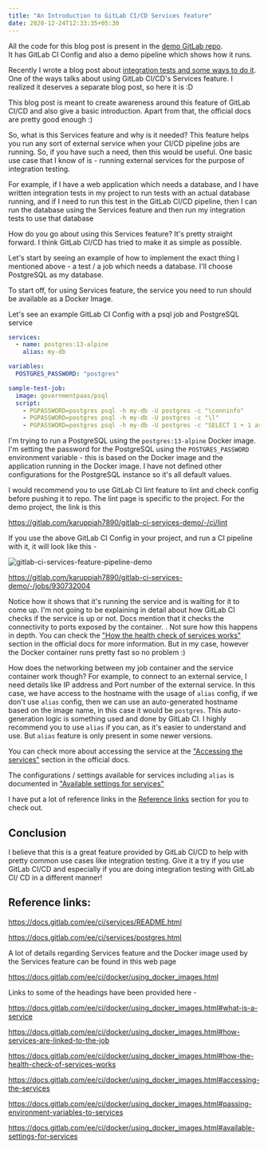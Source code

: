 ```yaml
---
title: "An Introduction to GitLab CI/CD Services feature"
date: 2020-12-24T12:33:35+05:30
---
```


All the code for this blog post is present in the
[demo GitLab repo](https://gitlab.com/karuppiah7890/gitlab-ci-services-demo).  
It has GitLab CI Config and also a demo pipeline which shows how it runs.

Recently I wrote a blog post about
[integration tests and some ways to do it](https://karuppiah7890.github.io/blog/posts/testcontainers-part-1-an-introduction-to-a-new-way-of-integration-testing/). One of the ways talks about using GitLab CI/CD's Services feature. I
realized it deserves a separate blog post, so here it is :D

This blog post is meant to create awareness around this feature of GitLab CI/CD
and also give a basic introduction. Apart from that, the official docs are
pretty good enough :)

So, what is this Services feature and why is it needed? This feature helps you
run any sort of external service when your CI/CD pipeline jobs are running. So,
if you have such a need, then this would be useful. One basic use case that I
know of is - running external services for the purpose of integration testing.

For example, if I have a web application which needs a database, and I have
written integration tests in my project to run tests with an actual database
running, and if I need to run this test in the GitLab CI/CD pipeline, then I
can run the database using the Services feature and then run my integration
tests to use that database

How do you go about using this Services feature? It's pretty straight forward.
I think GitLab CI/CD has tried to make it as simple as possible.

Let's start by seeing an example of how to implement the exact thing I mentioned
above - a test / a job which needs a database. I'll choose PostgreSQL as my
database.

To start off, for using Services feature, the service you need to run should be
available as a Docker Image.

Let's see an example GitLab CI Config with a psql job and PostgreSQL service

```yaml
services:
  - name: postgres:13-alpine
    alias: my-db

variables:
  POSTGRES_PASSWORD: "postgres"

sample-test-job:
  image: governmentpaas/psql
  script:
    - PGPASSWORD=postgres psql -h my-db -U postgres -c "\conninfo"
    - PGPASSWORD=postgres psql -h my-db -U postgres -c "\l"
    - PGPASSWORD=postgres psql -h my-db -U postgres -c "SELECT 1 + 1 as value"
```

I'm trying to run a PostgreSQL using the `postgres:13-alpine` Docker image.
I'm setting the password for the PostgreSQL using the `POSTGRES_PASSWORD`
environment variable - this is based on the Docker image and the application
running in the Docker image. I have not defined other configurations for the
PostgreSQL instance so it's all default values.

I would recommend you to use GitLab CI lint feature to lint and check config
before pushing it to repo. The lint page is specific to the project. For the
demo project, the link is this

https://gitlab.com/karuppiah7890/gitlab-ci-services-demo/-/ci/lint

If you use the above GitLab CI Config in your project, and run a CI pipeline
with it, it will look like this -

![gitlab-ci-services-feature-pipeline-demo](/blog/img/an-introduction-to-gitlab-ci-cd-services-feature/gitlab-ci-services-feature-pipeline-demo.png "gitlab-ci-services-feature-pipeline-demo")

https://gitlab.com/karuppiah7890/gitlab-ci-services-demo/-/jobs/930732004

Notice how it shows that it's running the service and is waiting for it to come
up. I'm not going to be explaining in detail about how GitLab CI checks if the
service is up or not. Docs mention that it checks the connectivity to ports
exposed by the container. . Not sure how this happens in depth. You can check
the ["How the health check of services works"](https://docs.gitlab.com/ee/ci/docker/using_docker_images.html#how-the-health-check-of-services-works)
section in the official docs for more information. But in my case, however the
Docker container runs pretty fast so no problem :)

How does the networking between my job container and the service container
work though? For example, to connect to an external service, I need details like
IP address and Port number of the external service. In this case, we have
access to the hostname with the usage of `alias` config, if we don't use `alias`
config, then we can use an auto-generated hostname based on the image name, in
this case it would be `postgres`. This auto-generation logic is something used
and done by GitLab CI. I highly recommend you to use `alias` if you can, as it's
easier to understand and use. But `alias` feature is only present in some
newer versions.

You can check more about accessing the service at the ["Accessing the services"](https://docs.gitlab.com/ee/ci/docker/using_docker_images.html#accessing-the-services) section in the official docs.

The configurations / settings available for services including `alias` is
documented in ["Available settings for services"](https://docs.gitlab.com/ee/ci/docker/using_docker_images.html#available-settings-for-services)

I have put a lot of reference links in the [Reference links](#reference-links)
section for you to check out.

## Conclusion

I believe that this is a great feature provided by GitLab CI/CD to help with
pretty common use cases like integration testing. Give it a try if you use
GitLab CI/CD and especially if you are doing integration testing with GitLab CI/
CD in a different manner!

## Reference links:

https://docs.gitlab.com/ee/ci/services/README.html

https://docs.gitlab.com/ee/ci/services/postgres.html

A lot of details regarding Services feature and the Docker image used by the
Services feature can be found in this web page

https://docs.gitlab.com/ee/ci/docker/using_docker_images.html

Links to some of the headings have been provided here -

https://docs.gitlab.com/ee/ci/docker/using_docker_images.html#what-is-a-service

https://docs.gitlab.com/ee/ci/docker/using_docker_images.html#how-services-are-linked-to-the-job

https://docs.gitlab.com/ee/ci/docker/using_docker_images.html#how-the-health-check-of-services-works

https://docs.gitlab.com/ee/ci/docker/using_docker_images.html#accessing-the-services

https://docs.gitlab.com/ee/ci/docker/using_docker_images.html#passing-environment-variables-to-services

https://docs.gitlab.com/ee/ci/docker/using_docker_images.html#available-settings-for-services
